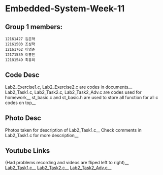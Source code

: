 # Embedded-System-Week-11
## Group 1 members:
```
12161427 김준혁
12161503 조성학
12161762 이영준
12171539 이홍찬
12181549 최유리
```
## Code Desc
Lab2_Exercise1.c, Lab2_Exercise2.c are codes in documents__
Lab2_Task1.c, Lab2_Task2.c, Lab2_Task2_Adv.c are codes used for homework__
st_basic.c and st_basic.h are used to store all function for all c codes on top__

## Photo Desc
Photos taken for description of Lab2_Task1.c__
Check comments in Lab2_Task1.c for more description__

## Youtube Links
(Had problems recording and videos are fliped left to right)__
[Lab2_Task1.c](https://youtu.be/Q6YB7c8Mw9Q)__
[Lab2_Task2.c](https://youtu.be/pJHWb5lZCDw)__
[Lab2_Task2_Adv.c](https://youtu.be/BKPpQTSx2FA)__
